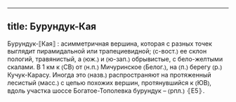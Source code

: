 
---
title: Бурундук-Кая
---
Бурундук-⟦Кая⟧
: асимметричная вершина, которая с разных точек выглядит пирамидальной или трапециевидной; ⦅с-вост.⦆ ее склон пологий, травянистый, а ⦅юж.⦆ и ⦅ю-зап.⦆ обрывистые, с бело-желтыми скалами. В 1 км к ⦅СВ⦆ от ⦅н.п.⦆ Мичуринское ⦅Белог.⦆, на ⦅п.⦆ берегу ⦅р.⦆ Кучук-Карасу. Иногда это ⦅назв.⦆ распространяют на протяженный лесистый ⦅масс.⦆ с цепью похожих вершин, протянувшийся к ⦅ЮВ⦆, вдоль участка шоссе Богатое-Тополевка бурундук – ⦅рпл.⦆ ⦃Е5⦄.
